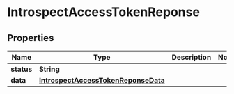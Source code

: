 
# IntrospectAccessTokenReponse

## Properties
Name | Type | Description | Notes
------------ | ------------- | ------------- | -------------
**status** | **String** |  | 
**data** | [**IntrospectAccessTokenReponseData**](IntrospectAccessTokenReponseData.md) |  | 



